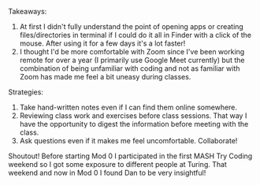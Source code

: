 Takeaways:
1. At first I didn't fully understand the point of opening apps or creating files/directories in terminal if I could do it all in Finder with a click of the mouse. After using it for a few days it's a lot faster!
2. I thought I'd be more comfortable with Zoom since I've been working remote for over a year (I primarily use Google Meet currently) but the combination of being unfamiliar with coding and not as familiar with Zoom has made me feel a bit uneasy during classes.

Strategies:
1. Take hand-written notes even if I can find them online somewhere.
2. Reviewing class work and exercises before class sessions. That way I have the opportunity to digest the information before meeting with the class.
3. Ask questions even if it makes me feel uncomfortable. Collaborate!

Shoutout!
Before starting Mod 0 I participated in the first MASH Try Coding weekend so I got some exposure to different people at Turing. That weekend and now in Mod 0 I found Dan to be very insightful!
